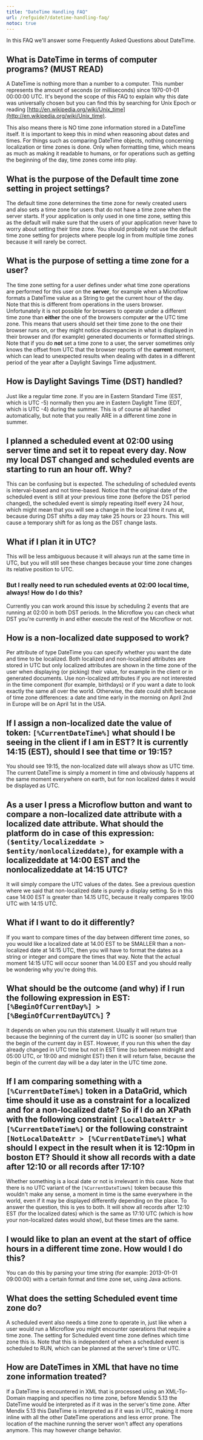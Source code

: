 ```yaml
---
title: "DateTime Handling FAQ"
url: /refguide7/datetime-handling-faq/
notoc: true
---
```



In this FAQ we'll answer some Frequently Asked Questions about DateTime.

## What is DateTime in terms of computer programs? (MUST READ)

A DateTime is nothing more than a number to a computer. This number represents the amount of seconds (or milliseconds) since 1970-01-01 00:00:00 UTC. It's beyond the scope of this FAQ to explain why this date was universally chosen but you can find this by searching for Unix Epoch or reading [http://en.wikipedia.org/wiki/Unix_time](http://en.wikipedia.org/wiki/Unix_time).

This also means there is NO time zone information stored in a DateTime itself. It is important to keep this in mind when reasoning about dates and times. For things such as comparing DateTime objects, nothing concerning localization or time zones is done. Only when formatting time, which means as much as making it readable to humans, or for operations such as getting the beginning of the day, time zones come into play.

## What is the purpose of the Default time zone setting in project settings?

The default time zone determines the time zone for newly created users and also sets a time zone for users that do not have a time zone when the server starts. If your application is only used in one time zone, setting this as the default will make sure that the users of your application never have to worry about setting their time zone. You should probably not use the default time zone setting for projects where people log in from multiple time zones because it will rarely be correct.

## What is the purpose of setting a time zone for a user?

The time zone setting for a user defines under what time zone operations are performed for this user on the **server**, for example when a Microflow formats a DateTime value as a String to get the current hour of the day. Note that this is different from operations in the users browser. Unfortunately it is not possible for browsers to operate under a different time zone than **either** the one of the browsers computer **or** the UTC time zone. This means that users should set their time zone to the one their browser runs on, or they might notice discrepancies in what is displayed in their browser and (for example) generated documents or formatted strings. Note that if you do **not** set a time zone to a user, the server sometimes only knows the offset from UTC that the browser reports of the **current** moment, which can lead to unexpected results when dealing with dates in a different period of the year after a Daylight Savings Time adjustment.

## How is Daylight Savings Time (DST) handled?

Just like a regular time zone. If you are in Eastern Standard Time (EST, which is UTC -5) normally then you are in Eastern Daylight Time (EDT, which is UTC -4) during the summer. This is of course all handled automatically, but note that you really ARE in a different time zone in summer.

## I planned a scheduled event at 02:00 using server time and set it to repeat every day. Now my local DST changed and scheduled events are starting to run an hour off. Why?

This can be confusing but is expected. The scheduling of scheduled events is interval-based and not time-based. Notice that the original date of the scheduled event is still at your previous time zone (before the DST period changed), the scheduled event is simply repeating itself every 24 hour, which might mean that you will see a change in the local time it runs at, because during DST shifts a day may take 25 hours or 23 hours. This will cause a temporary shift for as long as the DST change lasts.

## What if I plan it in UTC?

This will be less ambiguous because it will always run at the same time in UTC, but you will still see these changes because your time zone changes its relative position to UTC.

### But I really need to run scheduled events at 02:00 local time, always! How do I do this?

Currently you can work around this issue by scheduling 2 events that are running at 02:00 in both DST periods. In the Microflow you can check what DST you're currently in and either execute the rest of the Microflow or not.

## How is a non-localized date supposed to work?

Per attribute of type DateTime you can specify whether you want the date and time to be localized. Both localized and non-localized attributes are stored in UTC but only localized attributes are shown in the time zone of the user when displaying (or picking) their value, for example in the client or in generated documents. Use non-localized attributes if you are not interested in the time component (for example, birthdays) or if you want a date to look exactly the same all over the world. Otherwise, the date could shift because of time zone differences: a date and time early in the morning on April 2nd in Europe will be on April 1st in the USA.

## If I assign a non-localized date the value of token: `[%CurrentDateTime%]` what should I be seeing in the client if I am in EST? It is currently 14:15 (EST), should I see that time or 19:15?

You should see 19:15, the non-localized date will always show as UTC time. The current DateTime is simply a moment in time and obviously happens at the same moment everywhere on earth, but for non localized dates it would be displayed as UTC.

## As a user I press a Microflow button and want to compare a non-localized date attribute with a localized date attribute. What should the platform do in case of this expression: `($entity/localizeddate > $entity/nonlocalizeddate)`, for example with a localizeddate at 14:00 EST and the nonlocalizeddate at 14:15 UTC?

It will simply compare the UTC values of the dates. See a previous question where we said that non-localized date is purely a display setting. So in this case 14:00 EST is greater than 14.15 UTC, because it really compares 19:00 UTC with 14:15 UTC.

## What if I want to do it differently?

If you want to compare times of the day between different time zones, so you would like a localized date at 14.00 EST to be SMALLER than a non-localized date at 14:15 UTC, then you will have to format the dates as a string or integer and compare the times that way. Note that the actual moment 14:15 UTC will occur sooner than 14.00 EST and you should really be wondering why you're doing this.

## What should be the outcome (and why) if I run the following expression in EST: `[%BeginOfCurrentDay%] > [%BeginOfCurrentDayUTC%]` ?

It depends on when you run this statement. Usually it will return true because the beginning of the current day in UTC is sooner (so smaller) than the begin of the current day in EST. However, if you run this when the day already changed in UTC time but not in EST time (so between midnight and 05:00 UTC, or 19:00 and midnight EST) then it will return false, because the begin of the current day will be a day later in the UTC time zone.

## If I am comparing something with a `[%CurrentDateTime%]` token in a DataGrid, which time should it use as a constraint for a localized and for a non-localized date? So if I do an XPath with the following constraint `[LocalDateAttr > [%CurrentDateTime%]` or the following constraint `[NotLocalDateAttr > [%CurrentDateTime%]` what should I expect in the result when it is 12:10pm in boston ET? Should it show all records with a date after 12:10 or all records after 17:10?

Whether something is a local date or not is irrelevant in this case. Note that there is no UTC variant of the `[%CurrentDateTime%]` token because this wouldn't make any sense, a moment in time is the same everywhere in the world, even if it may be displayed differently depending on the place. To answer the question, this is yes to both. It will show all records after 12:10 EST (for the localized dates) which is the same as 17:10 UTC (which is how your non-localized dates would show), but these times are the same.

## I would like to plan an event at the start of office hours in a different time zone. How would I do this?

You can do this by parsing your time string (for example: 2013-01-01 09:00:00) with a certain format and time zone set, using Java actions.

## What does the setting Scheduled event time zone do?

A scheduled event also needs a time zone to operate in, just like when a user would run a Microflow you might encounter operations that require a time zone. The setting for Scheduled event time zone defines which time zone this is. Note that this is independent of when a scheduled event is scheduled to RUN, which can be planned at the server's time or UTC.

## How are DateTimes in XML that have no time zone information treated?

If a DateTime is encountered in XML that is processed using an XML-To-Domain mapping and specifies no time zone, before Mendix 5.13 the DateTime would be interpreted as if it was in the server's time zone. After Mendix 5.13 this DateTime is interpreted as if it was in UTC, making it more inline with all the other DateTime operations and less error prone. The location of the machine running the server won't affect any operations anymore. This may however change behavior.

